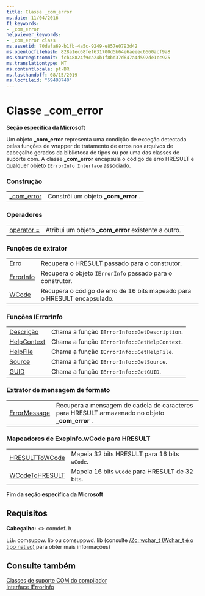 ```yaml
---
title: Classe _com_error
ms.date: 11/04/2016
f1_keywords:
- _com_error
helpviewer_keywords:
- _com_error class
ms.assetid: 70dafa69-b1fb-4a5c-9249-e857e0793d42
ms.openlocfilehash: 828a1ec68fef631700d5b64e6aeeec6660acf9a8
ms.sourcegitcommit: fcb48824f9ca24b1f8bd37d647a4d592de1cc925
ms.translationtype: MT
ms.contentlocale: pt-BR
ms.lasthandoff: 08/15/2019
ms.locfileid: "69498740"
---
```

# <a name="_com_error-class"></a>Classe _com_error

**Seção específica da Microsoft**

Um objeto **_com_error** representa uma condição de exceção detectada pelas funções de wrapper de tratamento de erros nos arquivos de cabeçalho gerados da biblioteca de tipos ou por uma das classes de suporte com. A classe **_com_error** encapsula o código de erro HRESULT e qualquer objeto `IErrorInfo Interface` associado.

### <a name="construction"></a>Construção

|||
|-|-|
|[_com_error](../cpp/com-error-com-error.md)|Constrói um objeto **_com_error** .|

### <a name="operators"></a>Operadores

|||
|-|-|
|[operator =](../cpp/com-error-operator-equal.md)|Atribui um objeto **_com_error** existente a outro.|

### <a name="extractor-functions"></a>Funções de extrator

|||
|-|-|
|[Erro](../cpp/com-error-error.md)|Recupera o HRESULT passado para o construtor.|
|[ErrorInfo](../cpp/com-error-errorinfo.md)|Recupera o objeto `IErrorInfo` passado para o construtor.|
|[WCode](../cpp/com-error-wcode.md)|Recupera o código de erro de 16 bits mapeado para o HRESULT encapsulado.|

### <a name="ierrorinfo-functions"></a>Funções IErrorInfo

|||
|-|-|
|[Descrição](../cpp/com-error-description.md)|Chama a função `IErrorInfo::GetDescription`.|
|[HelpContext](../cpp/com-error-helpcontext.md)|Chama a função `IErrorInfo::GetHelpContext`.|
|[HelpFile](../cpp/com-error-helpfile.md)|Chama a função `IErrorInfo::GetHelpFile`.|
|[Source](../cpp/com-error-source.md)|Chama a função `IErrorInfo::GetSource`.|
|[GUID](../cpp/com-error-guid.md)|Chama a função `IErrorInfo::GetGUID`.|

### <a name="format-message-extractor"></a>Extrator de mensagem de formato

|||
|-|-|
|[ErrorMessage](../cpp/com-error-errormessage.md)|Recupera a mensagem de cadeia de caracteres para HRESULT armazenado no objeto **_com_error** .|

### <a name="exepinfowcode-to-hresult-mappers"></a>Mapeadores de ExepInfo.wCode para HRESULT

|||
|-|-|
|[HRESULTToWCode](../cpp/com-error-hresulttowcode.md)|Mapeia 32 bits HRESULT para 16 bits `wCode`.|
|[WCodeToHRESULT](../cpp/com-error-wcodetohresult.md)|Mapeia 16 bits `wCode` para HRESULT de 32 bits.|

**Fim da seção específica da Microsoft**

## <a name="requirements"></a>Requisitos

**Cabeçalho:** \<> comdef. h

`Lib:`comsuppw. lib ou comsuppwd. lib (consulte [/Zc: wchar_t (Wchar_t é o tipo nativo)](../build/reference/zc-wchar-t-wchar-t-is-native-type.md) para obter mais informações)

## <a name="see-also"></a>Consulte também

[Classes de suporte COM do compilador](../cpp/compiler-com-support-classes.md)<br/>
[Interface IErrorInfo](/windows/win32/api/oaidl/nn-oaidl-ierrorinfo)